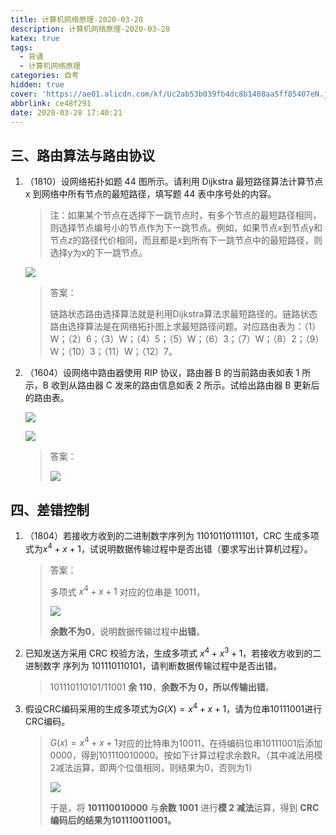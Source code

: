 ```yaml
---
title: 计算机网络原理-2020-03-28
description: 计算机网络原理-2020-03-28
katex: true
tags:
  - 背诵
  - 计算机网络原理
categories: 自考
hidden: true
cover: 'https://ae01.alicdn.com/kf/Uc2ab53b039fb4dc8b1408aa5ff85407eN.jpg'
abbrlink: ce48f291
date: 2020-03-28 17:40:21
---
```


## 三、路由算法与路由协议



1. （1810）设网络拓扑如题 44 图所示。请利用 Dijkstra 最短路径算法计算节点 x 到网络中所有节点的最短路径，填写题 44 表中序号处的内容。

   > 注：如果某个节点在选择下一跳节点时，有多个节点的最短路径相同，则选择节点编号小的节点作为下一跳节点。例如，如果节点x到节点y和节点z的路径代价相同，而且都是x到所有下一跳节点中的最短路径，则选择y为x的下一跳节点。

   ![](https://cdn.jsdelivr.net/gh/blogimg/HexoStaticFile1/imgbed/2020/03/28/20200328174310.png)

   > 答案：
   >
   > 链路状态路由选择算法就是利用Dijkstra算法求最短路径的。链路状态路由选择算法是在网络拓扑图上求最短路径问题。对应路由表为：（1）W；（2）6；（3）W；（4）5；（5）W；（6）3；（7）W；（8）2；（9）W；（10）3；（11）W；（12）7。

2. （1604）设网络中路由器使用 RIP 协议，路由器 B 的当前路由表如表 1 所示，B 收到从路由器 C 发来的路由信息如表 2 所示。试给出路由器 B 更新后的路由表。

   ![](https://cdn.jsdelivr.net/gh/blogimg/HexoStaticFile1/imgbed/2020/03/28/20200328174420.png)

   ![](https://cdn.jsdelivr.net/gh/blogimg/HexoStaticFile1/imgbed/2020/03/28/20200328174430.png)

   > 答案：
   >
   > ![](https://cdn.jsdelivr.net/gh/blogimg/HexoStaticFile1/imgbed/2020/03/28/20200328174501.png)

## 四、差错控制

1. （1804）若接收方收到的二进制数字序列为 11010110111101，CRC 生成多项式为$x^4+x+1$，试说明数据传输过程中是否出错（要求写出计算机过程）。

   > 答案： 
   >
   > 多项式 $x^4+x+1$ 对应的位串是 10011，
   >
   > ![](https://cdn.jsdelivr.net/gh/blogimg/HexoStaticFile1/imgbed/2020/03/28/20200328174652.png)
   >
   > **余数不为0**，说明数据传输过程中**出错**。

2. 已知发送方采用 CRC 校验方法，生成多项式 $x^4+x^3+1$，若接收方收到的二进制数字 序列为 101110110101，请判断数据传输过程中是否出错。

   > 101110110101/11001 **余 110**，**余数不为 0，所以传输出错**。 

3. 假设CRC编码采用的生成多项式为$G(X)=x^4+x+1$，请为位串10111001进行CRC编码。

   > $G(x)=x^4+x+1$对应的比特串为10011，在待编码位串10111001后添加0000，得到101110010000。按如下计算过程求余数R。（其中减法用模2减法运算，即两个位值相同，则结果为0，否则为1）
   >
   > ![](https://cdn.jsdelivr.net/gh/blogimg/HexoStaticFile1/imgbed/2020/03/28/20200328174925.png)
   >
   > 于是，将 **101110010000** 与**余数 1001** 进行**模 2 减法**运算，得到 **CRC 编码后的结果为101110011001。** 



